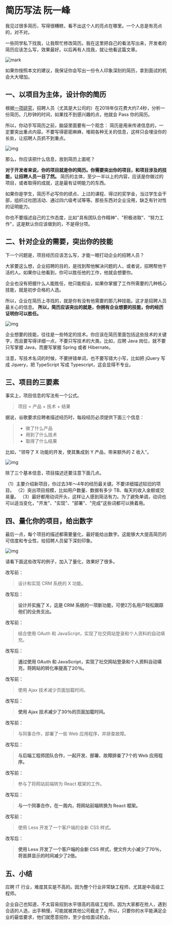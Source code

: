 # 简历写法 阮一峰

我见过很多简历，写得很糟糕，看不出这个人的亮点在哪里。一个人总是有亮点的，对不对。

一些同学私下找我，让我帮忙修改简历。我在这里把自己的看法写出来，开发者的简历应该怎么写，效果最好。以后再有人找我，就让他看这篇文章。


![mark](http://images.iterate.site/blog/image/20200202/NcfvQb9nrebd.png?imageslim)

如果你按照本文的建议，我保证你会写出一份令人印象深刻的简历，拿到面试的机会大大增加。

## 一、以项目为主体，设计你的简历

根据[一项研究](https://www.prnewswire.com/news-releases/ladders-updates-popular-recruiter-eye-tracking-study-with-new-key-insights-on-how-job-seekers-can-improve-their-resumes-300744217.html)，招聘人员（尤其是大公司的）在2018年仅花费大约7.4秒，分析一份简历。几秒钟的时间，如果找不到感兴趣的点，他就会 Pass 你的简历。

所以，你动手写简历之前，脑袋里面要有一个观念： 简历是用来传递信息的，一定要突出重点内容。不要写得密密麻麻，堆砌各种无关的信息，这样只会埋没你的长处，让招聘人员抓不到重点。

![img](https://www.wangbase.com/blogimg/asset/202001/bg2020010503.jpg)

那么，你应该把什么信息，放到简历上面呢？

**对于开发者来说，你的项目就是你的简历。你需要突出你的项目，和项目涉及的技能，让招聘人员一目了然。** 简历的主体，至少一半以上的内容，应该是你做过的项目，或者取得的成就，这是最有证明能力的东西。

如果你是学生，简历不必写你的绩点、上过的课程、得过的奖学金，当过学生会干部，组织过社团活动、通过四六级考试等等。那些东西对企业没用，缺乏有针对性的证明能力。

你也不要描述自己的工作态度，比如"具有团队合作精神"、"积极进取"、"努力工作"，这是默认你应该做到的，不是得分项。

## 二、针对企业的需要，突出你的技能

下一个问题是，项目经历应该怎么写，才能一眼打动企业的招聘人员？

大家要这么想，企业招聘的目的，是找到帮他解决问题的人，或者说，招聘帮他干活的人。如果你让他看到，你可以胜任他的工作，他就会想要你。

企业也没有把握什么人能胜任，他只能假设，如果你掌握了工作所需要的几种核心技能，就是初步合格的人选。

所以，企业在简历上寻找的，就是你有没有他需要的那几种技能。这才是招聘人员最关心的信息。 **所以，简历应该突出的就是，你拥有企业想要的技能，你的经历证明你可以胜任。**

![img](https://www.wangbase.com/blogimg/asset/202001/bg2020010504.jpg)

企业想要的技能，往往是一些特定的技术。你应该在简历里面包括这些技术的关键字，而且要写得详细一点，不要只写技术的大类。比如，应聘 Java 岗位，就不要只写掌握 Java，而要写掌握 Spring 或者 Hibernate。

注意，写技术名词的时候，不要拼错单词，也不要写错大小写，比如把 jQuery 写成 Jquery，把 TypeScript 写成 Typescript，这会显得不专业。

## 三、项目的三要素

事实上，项目信息的写法有一个公式。

> 项目 = 产品 + 技术 + 结果

据说，谷歌要求应聘者描述经历时，每段经历必须提供下面三个信息：

> - 做了什么产品
> - 用到了什么技术
> - 取得了什么结果

比如，"领导了 X 功能的开发，使其集成到 Y 产品，带来额外的 Z 收入"。

![img](https://www.wangbase.com/blogimg/asset/202001/bg2020010410.jpg)

除了三个基本信息，项目描述还要注意下面几点。

（1）主要介绍新项目，你过去3年～4年的经历最关键。不要详细描述较旧的项目。
（2）突出项目规模，比如用户数量、数据有多少 TB、每天的收入金额或交易量。
（3）最好都用动词开头，这样让人感到简洁有力。为了避免单调，动词也可以适当变化，"开发"、"实现"、"部署"、"完成"这些词都可以换着用。

## 四、量化你的项目，给出数字

最后一点，每个项目的描述都需要量化，最好能给出数字。这能够大大提高简历的可信度和专业性，给招聘人员留下深刻印象。

![img](https://www.wangbase.com/blogimg/asset/202001/bg2020010411.jpg)

请看下面这些改写的例子，加入了量化，效果好了很多。

改写前：

> 设计和实现 CRM 系统的 X 功能。

改写后：

> **设计并实施了 X，这是 CRM 系统的一项新功能，可使2万名用户轻松跟踪他们的业务支出。**

改写前：

> 结合使用 OAuth 和 JavaScript，实现了社交网站登录和个人资料的自动填充。

改写后：

> **通过使用 OAuth 和 JavaScript，实现了社交网站登录和个人资料自动填充，将网站的转化率提高了20％。**

改写前：

> 使用 Ajax 技术减少页面加载时间。

改写后：

> **使用 Ajax 技术减少了30％的页面加载时间。**

改写前：

> 与同事合作，部署了一些 Web 应用程序，并排查故障。

改写后：

> **与后端工程师团队合作，一起开发、部署、故障排查了7个的 Web 应用程序。**

改写前：

> 参与了将网站前端转为 React 框架的工作。

改写后：

> **与一个同事合作，在一周内，将网站前端转换为 React 框架。**

改写前：

> 使用 Less 开发了一个客户端的全新 CSS 样式。

改写后：

> **使用 Less 开发了一个客户端的全新 CSS 样式，使文件大小减少了70％，将首屏显示的时间减少了2倍。**

## 五、小结

应聘 IT 行业，难度其实是不高的。因为整个行业非常缺工程师，尤其是中高级工程师。

企业自己也知道，不太容易招到水平很高的高级工程师。因为大家都在抢人，遇到合适的人选，出手稍慢，可能就被其他公司截走了。所以，只要你的水平能满足企业的最低要求，他们就愿意招你，至少会给面试机会。